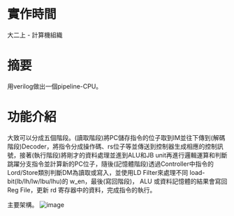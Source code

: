 # 實作時間
大二上 - 計算機組織
# 摘要
用verilog做出一個pipeline-CPU。
# 功能介紹
大致可以分成五個階段。(讀取階段)將PC儲存指令的位子取到IM並往下傳到(解碼階段)Decoder，將指令分成操作碼、rs位子等並傳送到控制器生成相應的控制訊號，接著(執行階段)將剛才的資料處理並進到ALU和JB unit再進行邏輯運算和判斷跳躍分支指令並計算新的PC位子，隨後(記憶體階段)透過Controller中指令的Lord/Store類別判斷DM為讀取或寫入，並使用LD Filter來處理不同 load-bit(lb/lh/lw/lbu/lhu)的 w_en，最後(寫回階段)， ALU 或資料記憶體的結果會寫回Reg File，更新 rd 寄存器中的資料，完成指令的執行。

主要架構。
![image](https://github.com/user-attachments/assets/b7a2d0e0-6737-4521-a7df-e0fdb6e2fa24)
